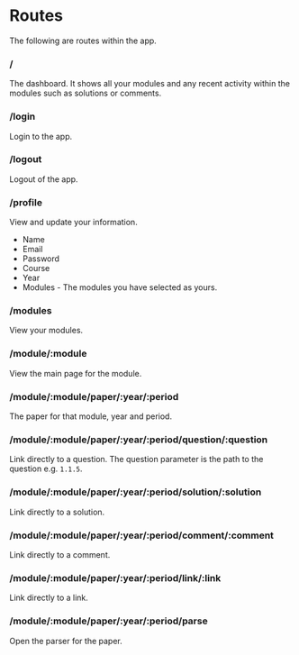 # Routes
The following are routes within the app.

### /
The dashboard. It shows all your modules and any recent activity within the modules such as solutions or comments.

### /login
Login to the app.

### /logout
Logout of the app.

### /profile
View and update your information.

* Name
* Email
* Password
* Course
* Year
* Modules - The modules you have selected as yours.

### /modules
View your modules.

### /module/:module
View the main page for the module.

### /module/:module/paper/:year/:period
The paper for that module, year and period.

### /module/:module/paper/:year/:period/question/:question
Link directly to a question. The question parameter is the path to the question e.g. `1.1.5`.

### /module/:module/paper/:year/:period/solution/:solution
Link directly to a solution.

### /module/:module/paper/:year/:period/comment/:comment
Link directly to a comment.

### /module/:module/paper/:year/:period/link/:link
Link directly to a link.

### /module/:module/paper/:year/:period/parse
Open the parser for the paper.